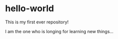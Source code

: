 # hello-world
This is my first ever repository!

I am the one who is longing for learning new things...
